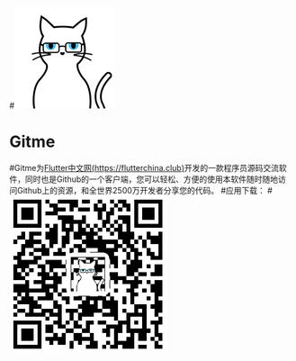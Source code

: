 #![](./imgs/180bai.png)
# Gitme
#Gitme为[Flutter中文网(https://flutterchina.club)](https://flutterchina.club)开发的一款程序员源码交流软件，同时也是Github的一个客户端，您可以轻松、方便的使用本软件随时随地访问Github上的资源，和全世界2500万开发者分享您的代码。
#应用下载：
#![](./imgs/qr_download.png)

